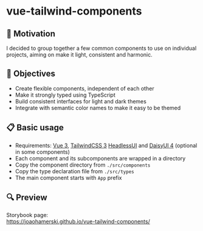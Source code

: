 # vue-tailwind-components

## 🚀 Motivation
I decided to group together a few common components to use on individual projects, aiming on make it light, consistent and harmonic. 

## 🎯 Objectives
- Create flexible components, independent of each other
- Make it strongly typed using TypeScript
- Build consistent interfaces for light and dark themes
- Integrate with semantic color names to make it easy to be themed

## 📋 Basic usage
- Requirements: [Vue 3](https://vuejs.org/), [TailwindCSS 3](https://tailwindcss.com/) [HeadlessUI](https://headlessui.com/) and [DaisyUI 4](https://daisyui.com/) (optional in some components)
- Each component and its subcomponents are wrapped in a directory
- Copy the component directory from `./src/components` 
- Copy the type declaration file from `./src/types`
- The main component starts with `App` prefix

## 🔍 Preview
Storybook page:  
https://joaohamerski.github.io/vue-tailwind-components/

